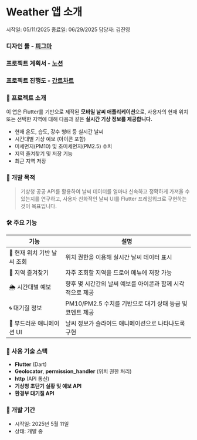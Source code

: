 # Weather 앱 소개

시작일: 05/11/2025
종료일: 06/29/2025
담당자: 김진영

### 디자인 툴 - [피그마](https://www.figma.com/design/ttHZrIvWEsbmKpuHlHbROI/Weather?node-id=8-33&t=z0YeE2T4QWUhpgm8-1)

### 프로젝트 계획서 - [노션](https://www.notion.so/1fa4f7ca3dd9814ca017db686fb3501c?pvs=4)

### 프로젝트 진행도 - [간트차트](https://www.notion.so/1fa4f7ca3dd9806ea3a8f954c73a61cb?v=1fa4f7ca3dd981429a1c000c4c265773&pvs=4)


### 🧾 프로젝트 소개

이 앱은 Flutter를 기반으로 제작된 **모바일 날씨 애플리케이션**으로, 사용자의 현재 위치 또는 선택한 지역에 대해 다음과 같은 **실시간 기상 정보를 제공합니다.**

- 현재 온도, 습도, 강수 형태 등 실시간 날씨
- 시간대별 기상 예보 (아이콘 포함)
- 미세먼지(PM10) 및 초미세먼지(PM2.5) 수치
- 지역 즐겨찾기 및 저장 기능
- 최근 지역 저장

### 🎯 개발 목적

> 기상청 공공 API를 활용하여 날씨 데이터를 얼마나 신속하고 정확하게 가져올 수 있는지를 연구하고, 사용자 친화적인 날씨 UI를 Flutter 프레임워크로 구현하는 것이 목표입니다.
> 

### 🛠️ 주요 기능

| 기능 | 설명 |
| --- | --- |
| 📍 현재 위치 기반 날씨 조회 | 위치 권한을 이용해 실시간 날씨 데이터 표시 |
| 📁 지역 즐겨찾기 | 자주 조회할 지역을 드로어 메뉴에 저장 가능 |
| 🌦 시간대별 예보 | 향후 몇 시간간의 날씨 예보를 아이콘과 함께 시각적으로 제공 |
| 🌀 대기질 정보 | PM10/PM2.5 수치를 기반으로 대기 상태 등급 및 코멘트 제공 |
| 🎨 부드러운 애니메이션 UI | 날씨 정보가 슬라이드 애니메이션으로 나타나도록 구현 |

### 🧱 사용 기술 스택

- **Flutter** (Dart)
- **Geolocator**, **permission_handler** (위치 권한 처리)
- **http** (API 통신)
- **기상청 초단기 실황 및 예보 API**
- **환경부 대기질 API**

### 

### 📅 개발 기간

- 시작일: 2025년 5월 11일
- 상태: 개발 중
